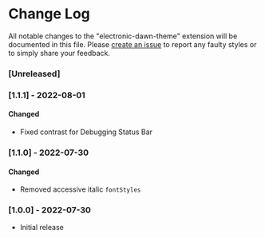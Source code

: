# Change Log
All notable changes to the "electronic-dawn-theme" extension will be documented in this file. Please [create an issue](https://github.com/GraphicOwls/electronic-dawn-theme/issues) to report any faulty styles or to simply share your feedback.

### [Unreleased]

### [1.1.1] - 2022-08-01
#### Changed
- Fixed contrast for Debugging Status Bar

### [1.1.0] - 2022-07-30
#### Changed
- Removed accessive italic `fontStyles`

### [1.0.0] - 2022-07-30
- Initial release
